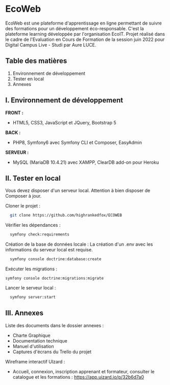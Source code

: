 # EcoWeb

EcoWeb est une plateforme d'apprentissage en ligne permettant de suivre des formations pour un développement éco-responsable.
C'est la plateforme learning développée par l'organisation EcoIT.
Projet réalisé dans le cadre de l'Evaluation en Cours de Formation de la session juin 2022 pour Digital Campus Live - Studi par Aure LUCE.

## Table des matières

1. Environnement de développement
2. Tester en local
3. Annexes


## I. Environnement de développement

**FRONT :** 
- HTML5, CSS3, JavaScript et JQuery, Bootstrap 5

**BACK :** 
- PHP8, Symfony6 avec Symfony CLI et Composer, EasyAdmin

**SERVEUR :** 
- MySQL (MariaDB 10.4.21) avec XAMPP, ClearDB add-on pour Heroku

## II. Tester en local

Vous devez disposer d'un serveur local.
Attention à bien disposer de Composer à jour.

Cloner le projet :

```bash
  git clone https://github.com/highrankedfox/ECOWEB
```

Vérifier les dépendances :

```bash
  symfony check:requirements
```

Création de la base de données locale :
La création d'un .env avec les informations du serveur local est requise.

```bash
  symfony console doctrine:database:create
```

Exécuter les migrations :
```
symfony console doctrine:migrations:migrate
```

Lancer le serveur local :

```bash
  symfony server:start
```

## III. Annexes

Liste des documents dans le dossier annexes :
- Charte Graphique
- Documentation technique
- Manuel d'utilisation
- Captures d'écrans du Trello du projet

Wireframe interactif UIzard :
- Accueil, connexion, inscription apprenant et formateur, consulter le catalogue et les formations : https://app.uizard.io/p/32b6d7a0
